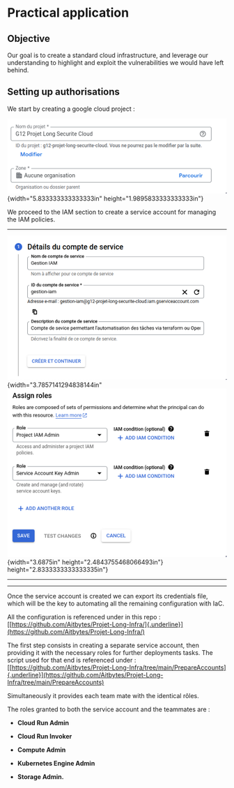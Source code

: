 # Practical application

## Objective

Our goal is to create a standard cloud infrastructure, and leverage our
understanding to highlight and exploit the vulnerabilities we would have
left behind.

## Setting up authorisations

We start by creating a google cloud project :

![](.//media/image4.png){width="5.833333333333333in"
height="1.9895833333333333in"}

We proceed to the IAM section to create a service account for managing
the IAM policies.

  ---------------------------------------------------------------------------------------------------
  ![](.//media/image1.png){width="3.7857141294838144in"   ![](.//media/image2.png){width="3.6875in"
  height="2.4843755468066493in"}                          height="2.8333333333333335in"}
  ------------------------------------------------------- -------------------------------------------

  ---------------------------------------------------------------------------------------------------

Once the service account is created we can export its credentials file,
which will be the key to automating all the remaining configuration with
IaC.

All the configuration is referenced under in this repo :
[[https://github.com/Aitbytes/Projet-Long-Infra/]{.underline}](https://github.com/Aitbytes/Projet-Long-Infra/)

The first step consists in creating a separate service account, then
providing it with the necessary roles for further deployments tasks. The
script used for that end is referenced under :
[[https://github.com/Aitbytes/Projet-Long-Infra/tree/main/PrepareAccounts]{.underline}](https://github.com/Aitbytes/Projet-Long-Infra/tree/main/PrepareAccounts)

Simultaneously it provides each team mate with the identical rôles.

The roles granted to both the service account and the teammates are :

-   **Cloud Run Admin**

-   **Cloud Run Invoker**

-   **Compute Admin**

-   **Kubernetes Engine Admin**

-   **Storage Admin.**
